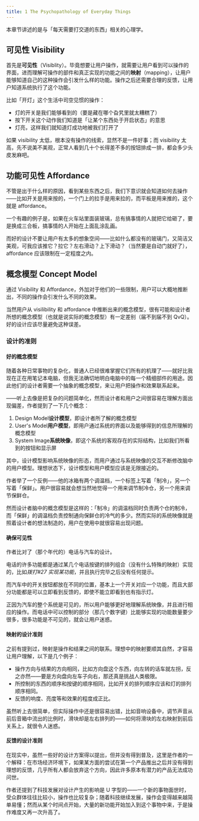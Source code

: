 ```yaml
---
title: 1 The Psychopathology of Everyday Things
---
```


本章节讲述的是与「每天需要打交道的东西」相关的心理学。

## 可见性 Visibility

首先是**可见性**（Visiblity）。毕竟想要让用户操作，就需要让用户看到可以操作的界面，进而理解可操作的部件和真正实现的功能之间的**映射**（mapping），让用户能够知道自己的这种操作会引发什么样的功能。操作之后还需要合理的反馈，让用户知道系统执行了这个功能。

比如「开灯」这个生活中司空见惯的操作：

- 灯的开关是我们能够看到的（要是藏在哪个旮旯里就太糟糕了）
- 按下开关这个动作我们知道是「让某个东西处于开启状态」的意思
- 灯亮，这样我们就知道灯成功地被我们打开了

如果 visibility 太低，根本没有操作的线索，显然不是一件好事；而 visibility 太高，先不说美不美观，正常人看到几十个长得差不多的按钮排成一排，都会多少头皮发麻吧。

## 功能可见性 Affordance

不管是出于什么样的原因，看到某些东西之后，我们下意识就会知道如何去操作——比如开关是用来按的，一个门上的拉手是用来拉的，而平板是用来推的，这个就是 affordance。

一个有趣的例子是，如果在火车站里面装玻璃，总有搞事情的人就把它给砸了，要是换成三合板，搞事情的人开始在上面乱涂乱画。

而好的设计不要让用户有太多的想象空间——比如什么都没有的玻璃门，又简洁又美观，可我应该推它？拉它？左右滑动？上下滑动？（当然要是自动门就好了），affordance 应该限制在一定程度之内。

## 概念模型 Concept Model

通过 Visibility 和 Affordance，外加对于他们的一些限制，用户可以大概地推断出，不同的操作会引发什么不同的效果。

当然用户从 visilibility 和 affordance 中推断出来的概念模型，很有可能和设计者所想的概念模型（也就是说实际的概念模型）有一定差别（届不到届不到 QvQ）。好的设计应该尽量避免这种误差。

### 设计的准则

#### 好的概念模型

随着各种日常事物的复杂化，普通人已经很难掌握它们所有的机理了——就好比我现在正在用笔记本电脑，但我无法确切地明白电脑中的每一个精细部件的用途。因此他们的设计者需要一个抽象的概念模型，来让用户把操作和效果联系起来。

——听上去像是把复杂的问题简单化，然而设计者和用户之间很容易在理解方面出现偏差，作者提到了一下几个概念：

1.  Design Model**设计模型**，即设计者所了解的概念模型
2.  User's Model**用户模型**，即用户通过系统的界面以及能够得到的信息所理解的概念模型
3.  System Image**系统映像**，即这个系统的客观存在的实际结构，比如我们所看到的按钮和显示屏

其中，设计模型影响系统映像的形态，而用户通过与系统映像的交互不断修改脑中的用户模型。理想状态下，设计模型和用户模型应该是无限接近的。

作者举了一个反例——他的冰箱有两个调温档，一个标签上写着「制冷」，另一个写着「保鲜」。用户很容易就会想当然地觉得一个用来调节制冷仓，另一个用来调节保鲜仓。

然而设计者脑中的概念模型是这样的：「制冷」的调温档同时负责两个仓的制冷，而「保鲜」的调温档负责控制通向保鲜仓的冷气的多少。然而实际的系统映像就是照着设计者的想法制造的，用户在使用中就很容易出现问题。

#### 确保可见性

作者比对了（那个年代的）电话与汽车的设计。

电话的许多功能都是通过某几个电话按键的排列组合（没有什么特殊的映射）实现的，比如*拨打#27 实现某功能*，并且执行完毕之后没有任何提示。

而汽车中的开关按钮都放在不同的位置，基本上一个开关对应一个功能，而且大部分功能都是可以立即看到反馈的，即使不能立即看到也有指示灯。

正因为汽车的整个系统是可见的，所以用户能够更好地理解系统映像，并且进行相应的操作。而电话中可以控制的部分（那几个数字键）比能够实现的功能数量要少很多，很多功能是不可见的，就会让用户迷惑。

#### 映射的设计准则

之前有提到过，映射是操作和结果之间的联系。理想中的映射要顺其自然，才容易让用户理解，以下是几个例子：

- 操作方向与结果的方向相同，比如方向盘这个东西，向左转的话车就左拐，反之亦然——要是方向盘向左车子向右，那还真是挑战人类极限。
- 所控制的东西的顺序和按键的顺序相同，比如开关的排列顺序应该和灯的排列顺序相同。
- 反馈的响度、亮度等和效果的程度成正比。

虽然听上去很简单，但实际操作中还是很容易出错，比如音响设备中，调节声音从前后音箱中流出的比例时，滑块却是左右排列的——如何将滑块的左右映射到前后关系上，就很令人迷惑。

#### 反馈的设计准则

在现实中，虽然一些好的设计方案得以提出，但并没有得到普及，这里是作者的一个解释：在市场经济环境下，如果某方面的尝试在第一个产品推出之后并没有得到理想的反馈，几乎所有人都会放弃这个方向，因此许多原本有潜力的产品无法成功问世。

作者还提到了科技发展对设计产生的影响是 U 字型的——一个新的事物面世时，受众群体往往比较小，操作也比较复杂；随着科技继续发展，操作会变得越来越简单易懂；然而从某个时间点开始，大量的新功能开始加入到这个事物中来，于是操作难度又再一次升高了。
